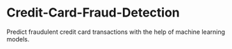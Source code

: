 # Credit-Card-Fraud-Detection
Predict fraudulent credit card transactions with the help of machine learning models.
